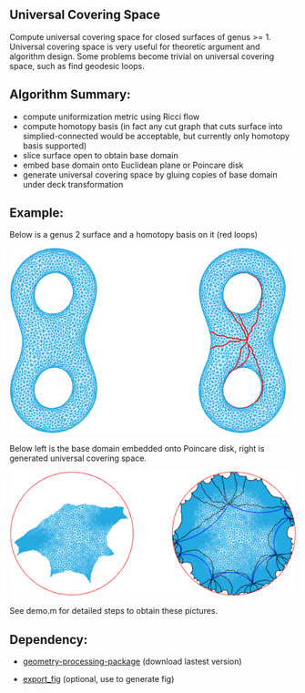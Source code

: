Universal Covering Space
---------------------------
Compute universal covering space for closed surfaces of genus >= 1. Universal covering space is very useful for theoretic argument and algorithm design. Some problems become trivial on universal covering space, such as find geodesic loops. 

## Algorithm Summary:
* compute uniformization metric using Ricci flow
* compute homotopy basis (in fact any cut graph that cuts surface into simplied-connected would be acceptable, but currently only homotopy basis supported)
* slice surface open to obtain base domain
* embed base domain onto Euclidean plane or Poincare disk
* generate universal covering space by gluing copies of base domain under deck transformation

## Example:
Below is a genus 2 surface and a homotopy basis on it (red loops)

![alt text](result/eight.png "eight surface and homotopy basis on it")

Below left is the base domain embedded onto Poincare disk, right is generated universal covering space.

![alt text](result/eight.ucs.png "base domain and universal covering space")

See demo.m for detailed steps to obtain these pictures.

## Dependency:
* [geometry-processing-package][GPP] (download lastest version)
* [export_fig][export_fig] (optional, use to generate fig)

   [GPP]: <https://bitbucket.org/group-gu/geometry-processing-package.git> 
   [export_fig]: <https://github.com/altmany/export_fig.git>